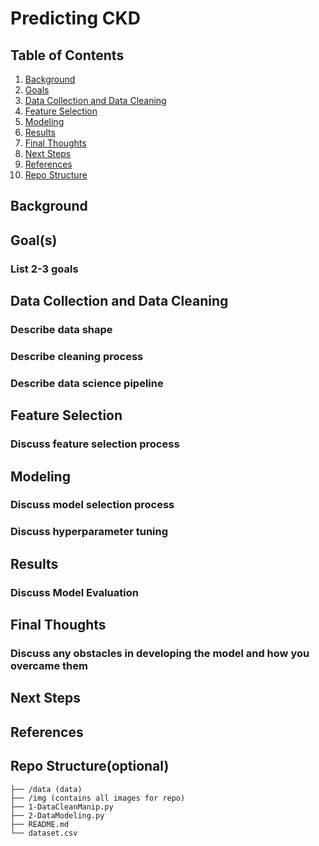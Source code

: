 # Predicting CKD

## Table of Contents
1. [Background](#background)
2. [Goals](#goals)
3. [Data Collection and Data Cleaning](#DataCollectionandDataCleaning)
4. [Feature Selection](#FeatureSelection)
5. [Modeling](#modeling)
6. [Results](#Results)
7. [Final Thoughts](#FinalThoughts)
8. [Next Steps](#NextSteps)
9. [References](#References)
10. [Repo Structure](#repo)


<a name="background"/>

## Background

<a name="goals"/>

## Goal(s)
### List 2-3 goals

<a name="DataCollectionandDataCleaning"/>

## Data Collection and Data Cleaning
### Describe data shape
### Describe cleaning process
### Describe data science pipeline 

<a name="FeatureSelection"/>

## Feature Selection
### Discuss feature selection process 

<a name="modeling"/>

## Modeling
### Discuss model selection process
### Discuss hyperparameter tuning 

<a name="Results"/>

## Results
### Discuss Model Evaluation

<a name="FinalThoughts"/>

## Final Thoughts
### Discuss any obstacles in developing the model and how you overcame them

<a name="NextSteps"/>

## Next Steps

<a name="References"/>

## References

<a name="repo"/>

## Repo Structure(optional)
```
├── /data (data)
├── /img (contains all images for repo)
├── 1-DataCleanManip.py
├── 2-DataModeling.py
├── README.md
└── dataset.csv

